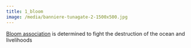 ```yaml
---
title: 1_bloom
image: /media/banniere-tunagate-2-1500x500.jpg
---
```

[Bloom association](https://www.bloomassociation.org) is determined to fight the destruction of the ocean and livelihoods